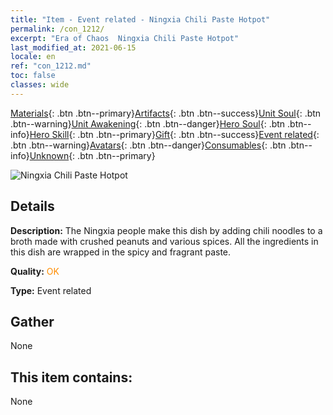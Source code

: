 ```yaml
---
title: "Item - Event related - Ningxia Chili Paste Hotpot"
permalink: /con_1212/
excerpt: "Era of Chaos  Ningxia Chili Paste Hotpot"
last_modified_at: 2021-06-15
locale: en
ref: "con_1212.md"
toc: false
classes: wide
---
```

 [Materials](/Items/){: .btn .btn--primary}[Artifacts](/Items/Artifacts/){: .btn .btn--success}[Unit Soul](/Items/UnitSoul/){: .btn .btn--warning}[Unit Awakening](/Items/UnitAwakening/){: .btn .btn--danger}[Hero Soul](/Items/HeroSoul/){: .btn .btn--info}[Hero Skill](/Items/HeroSkill/){: .btn .btn--primary}[Gift](/Items/Gift/){: .btn .btn--success}[Event related](/Items/Events/){: .btn .btn--warning}[Avatars](/Items/Avatars/){: .btn .btn--danger}[Consumables](/Items/Consumables/){: .btn .btn--info}[Unknown](/Items/Unknown/){: .btn .btn--primary}

 ![Ningxia Chili Paste Hotpot](/images/t/i_81522221.png)

## Details
 **Description:** The Ningxia people make this dish by adding chili noodles to a broth made with crushed peanuts and various spices. All the ingredients in this dish are wrapped in the spicy and fragrant paste.

 **Quality:** <span style="color: #FF8C00">OK</span>

 **Type:** Event related

## Gather

  None

## This item contains:

  None

